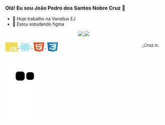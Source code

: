 ### Olá! Eu sou João Pedro dos Santos Nobre Cruz 👋


- 🔭 Hoje trabalho na Vanellus EJ
- 🌱 Estou estudando figma

<div align="center">
  <a href="https://github.com/JoaoPedroSNCruz">
  <img height="180em" src="https://github-readme-stats.vercel.app/api?username=JoaoPedroSNCruz&show_icons=true&theme=tokyonight&include_all_commits=true&count_private=true"/>
  <img height="180em" src="https://github-readme-stats.vercel.app/api/top-langs/?username=JoaoPedroSNCruz&layout=compact&langs_count=7&theme=tokyonight"/>
</div>
<div style="display: inline_block"><br>
  <img align="center" alt="Js" height="30" width="40" src="https://raw.githubusercontent.com/devicons/devicon/master/icons/javascript/javascript-plain.svg">
  <img align="center" alt="React" height="30" width="40" src="https://raw.githubusercontent.com/devicons/devicon/master/icons/react/react-original.svg">
  <img align="center" alt="HTML" height="30" width="40" src="https://raw.githubusercontent.com/devicons/devicon/master/icons/html5/html5-original.svg">
  <img align="center" alt="CSS" height="30" width="40" src="https://raw.githubusercontent.com/devicons/devicon/master/icons/css3/css3-original.svg">
  <img align="right" alt="Cruz.img" height="150" style="border-radius:50px;" src="https://user-images.githubusercontent.com/104801966/194031405-7771de7b-ac6e-4880-b5b4-214c997a8c6d.png">
</div>

##

![Snake animation](https://github.com/JoaoPedroSNCruz/JoaoPedroSNCruz/blob/output/github-contribution-grid-snake.svg)
